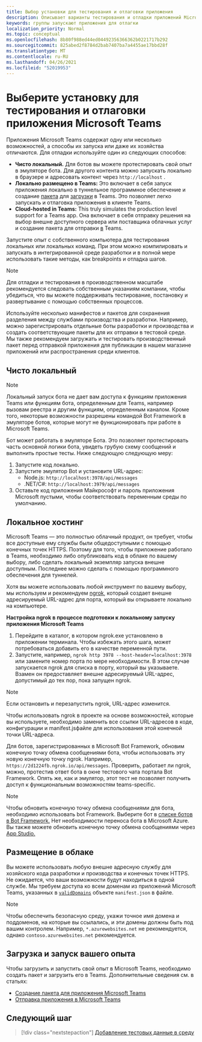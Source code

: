 ```yaml
---
title: Выбор установки для тестирования и отлаговки приложения
description: Описывает варианты тестирования и отладки приложений Microsoft Teams
keywords: группы запускают приложения для отлагки
localization_priority: Normal
ms.topic: conceptual
ms.openlocfilehash: 8b80f988ed44ed04492356366362b0221717b292
ms.sourcegitcommit: 825abed2f8784d2bab7407ba7a4455ae17bbd28f
ms.translationtype: MT
ms.contentlocale: ru-RU
ms.lasthandoff: 04/26/2021
ms.locfileid: "52019953"
---
```

# <a name="choose-a-setup-to-test-and-debug-your-microsoft-teams-app"></a>Выберите установку для тестирования и отлаговки приложения Microsoft Teams

Приложения Microsoft Teams содержат одну или несколько возможностей, а способы их запуска или даже их хозяйства отличаются. Для отладки используйте один из следующих способов:

* **Чисто локальный.** Для ботов вы можете протестировать свой опыт в эмуляторе бота. Для другого контента можно запускать локально в браузере и адресовать контент через `http://localhost` .
* **Локально размещено в Teams:** Это включает в себя запуск приложения локально в туннельное программное обеспечение и создание [пакета](~/concepts/build-and-test/apps-package.md) для [загрузки](~/concepts/deploy-and-publish/apps-upload.md) в Teams. Это позволяет легко запускать и отлаговка приложения в клиенте Teams.
* **Cloud-hosted in Teams:** This truly simulates the production level support for a Teams app. Она включает в себя отправку решения на выбор внешне [](~/concepts/build-and-test/apps-package.md) доступного сервера или поставщика облачных услуг и создание пакета для отправки [в](~/concepts/deploy-and-publish/apps-upload.md) Teams.

Запустите опыт с собственного компьютера для тестирования локальных или локальных команд. При этом можно компилировать и запускать в интегрированной среде разработки и в полной мере использовать такие методы, как breakpoints и отладка шагов. 

> [!NOTE]
> Для отладки и тестирования в производственном масштабе рекомендуется следовать собственным указаниям компании, чтобы убедиться, что вы можете поддерживать тестирование, постановку и развертывание с помощью собственных процессов.

Используйте несколько манифестов и пакетов для сохранения разделения между службами производства и разработки. Например, можно зарегистрировать отдельные боты разработки и производства и создать соответствующие пакеты для их отправки в тестовой среде. Мы также рекомендуем загружать и тестировать производственный пакет перед отправкой приложения для публикации в нашем магазине приложений или распространения среди клиентов.

## <a name="purely-local"></a>Чисто локальный

> [!NOTE]
> Локальный запуск бота не дает вам доступа к функциям приложения Teams или функциям бота, определенным для Teams, например вызовам реестра и другим функциям, определенным каналом. Кроме того, некоторые возможности разрешены командой Bot Framework в эмуляторе ботов, которые могут не функционировать при работе в Microsoft Teams.

Бот может работать в эмуляторе Бота. Это позволяет протестировать часть основной логики бота, увидеть грубую схему сообщений и выполнить простые тесты. Ниже следующую следующую меру:

1. Запустите код локально.
2. Запустите эмулятор Bot и установите URL-адрес:
   * Node.js: `http://localhost:3978/api/messages`
   * .NET/C#: `http://localhost:3979/api/messages`
3. Оставьте код приложения Майкрософт и пароль приложения Microsoft пустыми, чтобы соответствовать переменным среды по умолчанию.

## <a name="locally-hosted"></a>Локальное хостинг

Microsoft Teams — это полностью облачный продукт, он требует, чтобы все доступные ему службы были общедоступными с помощью конечных точек HTTPS. Поэтому для того, чтобы приложение работало в Teams, необходимо либо опубликовать код в облаке по вашему выбору, либо сделать локальный экземпляр запуска внешне доступным. Последнее можно сделать с помощью программного обеспечения для туннелей.

Хотя вы можете использовать любой инструмент по вашему выбору, мы используем и рекомендуем [ngrok](https://ngrok.com/download), который создает внешне адресируемый URL-адрес для порта, который вы открываете локально на компьютере. 

**Настройка ngrok в процессе подготовки к локальному запуску приложения Microsoft Teams**

1. Перейдите в каталог, в котором ngrok.exe установлено в приложении терминала. Чтобы избежать этого шага, может потребоваться добавить его в качестве переменной пути.
2. Запустите, например, `ngrok http 3978 --host-header=localhost:3978` или замените номер порта по мере необходимости.
   В этом случае запускается ngrok для списка в порту, который вы указываете. Взамен он предоставляет внешне адресируемый URL-адрес, допустимый до тех пор, пока запущен ngrok.

> [!NOTE]
> Если остановить и перезапустить ngrok, URL-адрес изменится.

Чтобы использовать ngrok в проекте на основе возможностей, которые вы используете, необходимо заменить все ссылки URL-адресов в коде, конфигурации и manifest.jsфайле для использования этой конечной точки URL-адреса.

Для ботов, зарегистрированных в Microsoft Bot Framework, обновим конечную точку обмена сообщениями бота, чтобы использовать эту новую конечную точку ngrok. Например, `https://2d1224fb.ngrok.io/api/messages`. Проверить, работает ли ngrok, можно, протестив ответ бота в окне тестового чата портала Bot Framework. Опять же, как и эмулятор, этот тест не позволяет получить доступ к функциональным возможностям teams-specific.

> [!NOTE]
> Чтобы обновить конечную точку обмена сообщениями для бота, необходимо использовать bot Framework. Выберите бот в [списке ботов в Bot Framework.](https://dev.botframework.com/bots) Нет необходимости переноса бота в Microsoft Azure. Вы также можете обновить конечную точку обмена сообщениями через [App Studio.](~/concepts/build-and-test/app-studio-overview.md)

## <a name="cloud-hosted"></a>Размещение в облаке

Вы можете использовать любую внешне адресную службу для хозяйского кода разработки и производства и конечных точек HTTPS. Не ожидается, что ваши возможности будут находиться в одной службе. Мы требуем доступа ко всем доменам из приложений Microsoft Teams, указанных в [`validDomains`](~/resources/schema/manifest-schema.md#validdomains) объекте `manifest.json` в файле.

> [!NOTE]
> Чтобы обеспечить безопасную среду, укажи точное имя домена и поддоменов, на которые вы ссылались, и эти домены должны быть под вашим контролем. Например, `*.azurewebsites.net` не рекомендуется, однако `contoso.azurewebsites.net` рекомендуется.

## <a name="load-and-run-your-experience"></a>Загрузка и запуск вашего опыта

Чтобы загрузить и запустить свой опыт в Microsoft Teams, необходимо создать пакет и загрузить его в Teams. Дополнительные сведения см. в статьях:

* [Создание пакета для приложения Microsoft Teams](~/concepts/build-and-test/apps-package.md)
* [Отправка приложения в Microsoft Teams](~/concepts/deploy-and-publish/apps-upload.md)

## <a name="next-step"></a>Следующий шаг

> [!div class="nextstepaction"] 
> [Добавление тестовых данные в среду](~/concepts/build-and-test/test-data.md)


